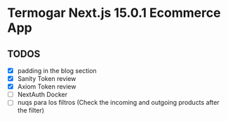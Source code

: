 # Termogar Next.js 15.0.1 Ecommerce App

## TODOS

- [x] padding in the blog section
- [x] Sanity Token review
- [x] Axiom Token review
- [ ] NextAuth Docker
- [ ] nuqs para los filtros (Check the incoming and outgoing products after the filter)
